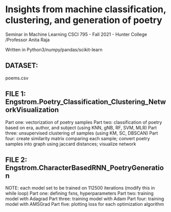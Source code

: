 # Insights from machine classification, clustering, and generation of poetry 
Seminar in Machine Learning CSCI 795 - Fall 2021 - Hunter College 
/Professor Anita Raja

Written in Python3/numpy/pandas/scikit-learn

## DATASET: 
poems.csv 

## FILE 1: Engstrom.Poetry_Classification_Clustering_NetworkVisualization
Part one: vectorization of poetry samples 
Part two: classification of poetry based on era, author, and subject (using KNN, gNB, RF, SVM, MLR)
Part three: unsupervised clustering of samples (using KM, SC, DBSCAN)
Part four: create similarity matrix comparing each sample; convert poetry samples into graph using jaccard distances; visualize network

## FILE 2: Engstrom.CharacterBasedRNN_PoetryGeneration
NOTE: each model set to be trained on 112500 iterations (modify this in while loop)
Part one: defining fxns, hyperparameters
Part two: training model with Adagrad
Part three: training model with Adam
Part four: training model with AMSGrad 
Part five: plotting loss for each optimization algorithm 

